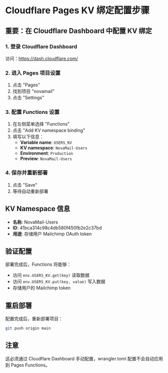 # Cloudflare Pages KV 绑定配置步骤

## 重要：在 Cloudflare Dashboard 中配置 KV 绑定

### 1. 登录 Cloudflare Dashboard
访问：https://dash.cloudflare.com/

### 2. 进入 Pages 项目设置
1. 点击 "Pages"
2. 找到项目 "novamail"
3. 点击 "Settings"

### 3. 配置 Functions 设置
1. 在左侧菜单选择 "Functions"
2. 点击 "Add KV namespace binding"
3. 填写以下信息：
   - **Variable name**: `USERS_KV`
   - **KV namespace**: `NovaMail-Users`
   - **Environment**: `Production`
   - **Preview**: `NovaMail-Users`

### 4. 保存并重新部署
1. 点击 "Save"
2. 等待自动重新部署

## KV Namespace 信息
- **名称**: NovaMail-Users
- **ID**: 41bca314c98c4db580f450fb2e2c37bd
- **用途**: 存储用户 Mailchimp OAuth token

## 验证配置
部署完成后，Functions 将能够：
- 访问 `env.USERS_KV.get(key)` 读取数据
- 访问 `env.USERS_KV.put(key, value)` 写入数据
- 存储用户的 Mailchimp token

## 重启部署
配置完成后，重新部署项目：
```bash
git push origin main
```

## 注意
这必须通过 Cloudflare Dashboard 手动配置，wrangler.toml 配置不会自动应用到 Pages Functions。
